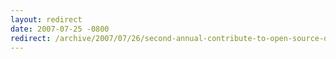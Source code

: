 ```yaml
---
layout: redirect
date: 2007-07-25 -0800
redirect: /archive/2007/07/26/second-annual-contribute-to-open-source-day.aspx/
---
```

